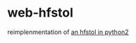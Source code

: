 # web-hfstol

reimplenmentation of [an hfstol in python2](https://github.com/hfst/hfst-optimized-lookup) 